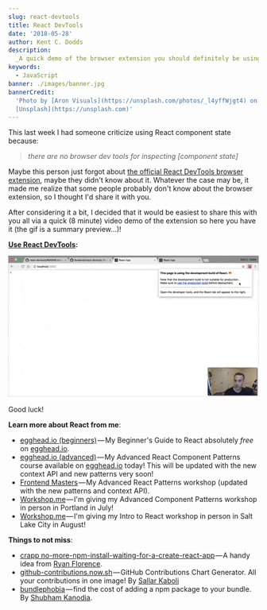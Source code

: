 ```yaml
---
slug: react-devtools
title: React DevTools
date: '2018-05-28'
author: Kent C. Dodds
description:
  _A quick demo of the browser extension you should definitely be using._
keywords:
  - JavaScript
banner: ./images/banner.jpg
bannerCredit:
  'Photo by [Aron Visuals](https://unsplash.com/photos/_l4yffWjgt4) on
  [Unsplash](https://unsplash.com)'
---
```


This last week I had someone criticize using React component state because:

> _there are no browser dev tools for inspecting \[component state\]_

Maybe this person just forgot about
[the official React DevTools browser extension](https://github.com/facebook/react-devtools),
maybe they didn't know about it. Whatever the case may be, it made me realize
that some people probably don't know about the browser extension, so I thought
I'd share it with you.

After considering it a bit, I decided that it would be easiest to share this
with you all via a quick (8 minute) video demo of the extension so here you have
it (the gif is a summary preview...)!

[**Use React DevTools**](https://youtu.be/DQjMiKEwl_E)**:**

![gif of react devtools demo](./images/0.gif)

Good luck!

**Learn more about React from me**:

- [egghead.io (beginners)](http://kcd.im/beginner-react) — My Beginner's Guide
  to React absolutely _free_ on [egghead.io](http://egghead.io/).
- [egghead.io (advanced)](http://kcd.im/advanced-react) — My Advanced React
  Component Patterns course available on [egghead.io](http://egghead.io/) today!
  This will be updated with the new context API and new patterns very soon!
- [Frontend Masters](https://frontendmasters.com/workshops/advanced-react-patterns/) — My
  Advanced React Patterns workshop (updated with the new patterns and context
  API).
- [Workshop.me](https://workshop.me/2018-07-advanced-react?a=kent) — I'm giving
  my Advanced Component Patterns workshop in person in Portland in July!
- [Workshop.me](https://workshop.me/2018-08-react-intro?a=kent) — I'm giving my
  Intro to React workshop in person in Salt Lake City in August!

**Things to not miss**:

- [crapp no-more-npm-install-waiting-for-a-create-react-app](https://twitter.com/ryanflorence/status/781962059974004736) — A
  handy idea from [Ryan Florence](https://twitter.com/ryanflorence).
- [github-contributions.now.sh](https://github-contributions.now.sh/) — GitHub
  Contributions Chart Generator. All your contributions in one image! By
  [Sallar Kaboli](https://twitter.com/sallar)
- [bundlephobia](https://bundlephobia.com/) — find the cost of adding a npm
  package to your bundle. By [Shubham Kanodia](https://github.com/pastelsky).
